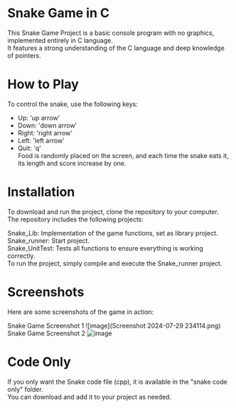 # Snake Game in C
This Snake Game Project is a basic console program with no graphics, implemented entirely in C language. <br/>
It features a strong understanding of the C language and deep knowledge of pointers. <br/>

# How to Play
To control the snake, use the following keys: <br/>

- Up: 'up arrow'  <br/>
- Down: 'down arrow'  <br/>
- Right: 'right arrow'  <br/>
- Left: 'left arrow'  <br/>
- Quit: 'q'  <br/>
Food is randomly placed on the screen, and each time the snake eats it, its length and score increase by one.  <br/>

# Installation
To download and run the project, clone the repository to your computer. The repository includes the following projects:  <br/>

Snake_Lib: Implementation of the game functions, set as library project.  <br/>
Snake_runner: Start project.  <br/>
Snake_UnitTest: Tests all functions to ensure everything is working correctly.  <br/>
To run the project, simply compile and execute the Snake_runner project.  <br/>

# Screenshots
Here are some screenshots of the game in action:

Snake Game Screenshot 1
![image](Screenshot 2024-07-29 234114.png) <br/>
Snake Game Screenshot 2
![image](https://user-images.githubusercontent.com/96113739/234320123-a36b1653-5c80-47a7-a320-deed2cd14157.png)  <br/>
# Code Only
If you only want the Snake code file (cpp), it is available in the "snake code only" folder.  <br/>
You can download and add it to your project as needed.  <br/>
